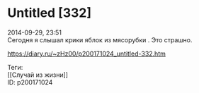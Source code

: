 Untitled [332]
===============

   
 2014-09-29, 23:51   
  Сегодня я слышал крики яблок из   мясорубки   . Это страшно.   
    
 <https://diary.ru/~zHz00/p200171024_untitled-332.htm>   
   
 Теги:   
 [[Случай из жизни]]   
 ID: p200171024